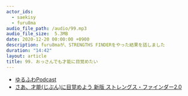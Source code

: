 ```yaml
---
actor_ids:
  - saekisy
  - furu8ma
audio_file_path: /audio/99.mp3
audio_file_size:  5.3MB
date: 2020-12-20 00:00:00 +0900
description: furu8maが、STRENGTHS FINDERをやった結果を話しました
duration: "14:42"
layout: article
title: 99. おっさんでも才能に目覚めたい
---
```


- [ゆるふわPodcast](https://yuru28.com/)
- [さあ、才能(じぶん)に目覚めよう 新版 ストレングス・ファインダー2.0 ](https://www.amazon.co.jp/%E3%81%95%E3%81%82%E3%80%81%E6%89%8D%E8%83%BD-%E3%81%98%E3%81%B6%E3%82%93-%E3%81%AB%E7%9B%AE%E8%A6%9A%E3%82%81%E3%82%88%E3%81%86-%E6%96%B0%E7%89%88-%E3%82%B9%E3%83%88%E3%83%AC%E3%83%B3%E3%82%B0%E3%82%B9%E3%83%BB%E3%83%95%E3%82%A1%E3%82%A4%E3%83%B3%E3%83%80%E3%83%BC2-0/dp/4532321433/ref=pd_lpo_14_img_0/355-5069864-5895919?_encoding=UTF8&pd_rd_i=4532321433&pd_rd_r=b0496521-9790-4eb3-8ee7-f9b329c0a825&pd_rd_w=AukMV&pd_rd_wg=wMU3o&pf_rd_p=4b55d259-ebf0-4306-905a-7762d1b93740&pf_rd_r=WTPSQYM0Y0DYV6TJGCVV&psc=1&refRID=WTPSQYM0Y0DYV6TJGCVV)
